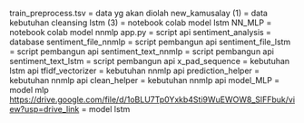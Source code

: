 train_preprocess.tsv = data yg akan diolah
new_kamusalay (1) = data kebutuhan cleansing
lstm (3) = notebook colab model lstm
NN_MLP = notebook colab model nnmlp
app.py = script api
sentiment_analysis = database
sentiment_file_nnmlp = script pembangun api
sentiment_file_lstm = script pembangun api
sentiment_text_nnmlp = script pembangun api
sentiment_text_lstm = script pembangun api
x_pad_sequence = kebutuhan lstm api
tfidf_vectorizer = kebutuhan nnmlp api
prediction_helper = kebutuhan nnmlp api
clean_helper = kebutuhan nnmlp api
model_MLP = model mlp
https://drive.google.com/file/d/1oBLU7Tp0Yxkb4Sti9WuEWOW8_SlFFbuk/view?usp=drive_link = model lstm

